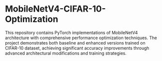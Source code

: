 # MobileNetV4-CIFAR-10-Optimization
This repository contains PyTorch implementations of MobileNetV4 architecture with comprehensive performance optimization techniques. The project demonstrates both baseline and enhanced versions trained on CIFAR-10 dataset, achieving significant accuracy improvements through advanced architectural modifications and training strategies.
